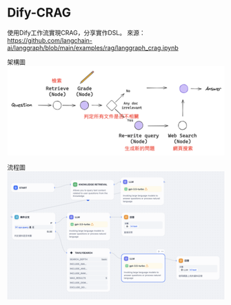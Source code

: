 # Dify-CRAG

使用Dify工作流實現CRAG，分享實作DSL。
來源：https://github.com/langchain-ai/langgraph/blob/main/examples/rag/langgraph_crag.ipynb

架構圖
![](./CRAG.png)

流程圖
![](./workflow.png)
